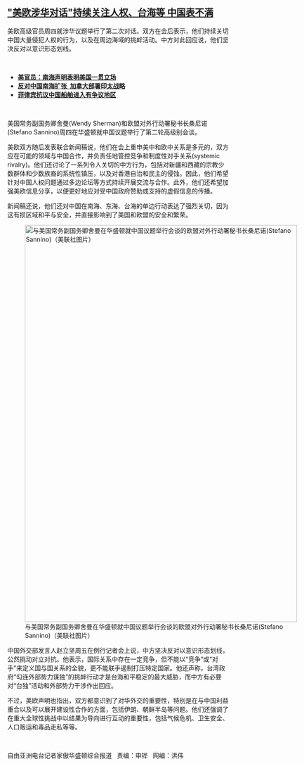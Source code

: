 <!--1638558347000-->
["美欧涉华对话"持续关注人权、台海等  中国表不满](https://www.rfa.org/mandarin/yataibaodao/junshiwaijiao/hc2-12032021111227.html)
------

<p></p><p>美欧高级官员周四就涉华议题举行了第二次对话。双方在会后表示，他们持续关切中国大量侵犯人权的行为，以及在周边海域的挑衅活动。中方对此回应说，他们坚决反对以意识形态划线。</p><p><br/></p><ul><li><a href="https://www.rfa.org/mandarin/yataibaodao/junshiwaijiao/hc-07142020100200.html"><strong>美官员：南海声明表明美国一贯立场</strong></a></li><li><strong><a href="https://www.rfa.org/mandarin/yataibaodao/junshiwaijiao/lf-12112020140707.html">反对中国南海扩张  加拿大部署印太战略</a></strong></li><li><strong><a href="https://www.rfa.org/mandarin/Xinwen/d-04012019124824.html">菲律宾抗议中国船舶进入有争议地区</a></strong></li></ul><p><br/></p><p>美国常务副国务卿舍曼<span>(Wendy Sherman)</span><span>和欧盟对外行动署秘书长桑尼诺</span><span>(Stefano Sannino)</span><span>周四在华盛顿就中国议题举行了第二轮高级别会谈。</span></p><p><span>美欧双方随后发表联合新闻稿说，他们在会上重申美中和欧中关系是多元的，双方应在可能的领域与中国合作，并负责任地管控竞争和制度性对手关系</span><span>(systemic rivalry)</span><span>。他们还讨论了一系列令人关切的中方行为，包括对新疆和西藏的宗教少数群体和少数族裔的系统性镇压，以及对香港自治和民主的侵蚀。因此，他们希望针对中国人权问题通过多边论坛等方式持续开展交流与合作。此外，他们还希望加强美欧信息分享，以便更好地应对受中国政府赞助或支持的虚假信息的传播。</span></p><p><span>新闻稿还说，他们还对中国在南海、东海、台海的单边行动表达了强烈关切，因为这有损区域和平与安全，并直接影响到了美国和欧盟的安全和繁荣。</span></p><p><span><figure class="image-richtext image-inline captioned" style="width:620px;"><img alt="与美国常务副国务卿舍曼在华盛顿就中国议题举行会谈的欧盟对外行动署秘书长桑尼诺(Stefano Sannino)（美联社图片）" height="903" src="https://www.rfa.org/mandarin/yataibaodao/junshiwaijiao/hc2-12032021111227.html/hc1203h.jpg/@@images/78a9f5d2-2b47-4be9-b3d7-476bee22c649.jpeg" title="hc1203h.jpg" width="620"/><figcaption class="image-caption">与美国常务副国务卿舍曼在华盛顿就中国议题举行会谈的欧盟对外行动署秘书长桑尼诺(Stefano Sannino)（美联社图片）</figcaption><small></small></figure></span></p><p><span>中国外交部发言人赵立坚周五在例行记者会上说，中方坚决反对以意识形态划线，公然挑动对立对抗。他表示，国际关系中存在一定竞争，但不能以“竞争”或“对手”来定义国与国关系的全貌，更不能联手遏制打压特定国家。他还声称，台湾政府“勾连外部势力谋独”的挑衅行动才是台海和平稳定的最大威胁，而中方有必要对“台独”活动和外部势力干涉作出回应。</span></p><p><span>不过，美欧声明也指出，双方都意识到了对华外交的重要性，特别是在与中国利益重合以及可以展开建设性合作的方面，包括伊朗、朝鲜半岛等问题。他们还强调了在重大全球性挑战中以结果为导向进行互动的重要性，包括气候危机、卫生安全、人口贩运和毒品走私等等。</span></p><p><br/></p><p>自由亚洲电台记者家傲华盛顿综合报道   责编：申铧   网编：洪伟</p>
